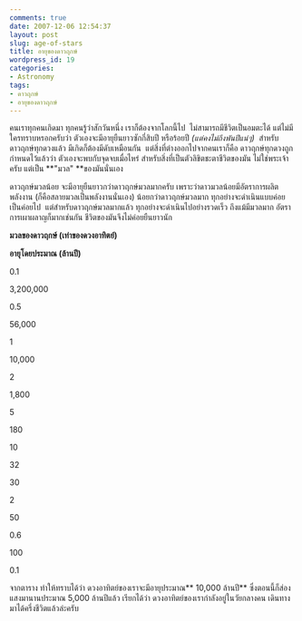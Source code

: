 ```yaml
---
comments: true
date: 2007-12-06 12:54:37
layout: post
slug: age-of-stars
title: อายุของดาวฤกษ์
wordpress_id: 19
categories:
- Astronomy
tags:
- ดาวฤกษ์
- อายุของดาวฤกษ์
---
```


คนเราทุกคนเกิดมา ทุกคนรู้ว่าสักวันหนึ่ง เราก็ต้องจากโลกนี้ไป  ไม่สามารถมีชีวิตเป็นอมตะได้ แต่ไม่มีใครทราบหรอกครับว่า ตัวเองจะมีอายุยืนยาวซักกี่สิบปี หรือร้อยปี _(แต่คงไม่ถึงพันปีแน่ๆ)_  สำหรับดาวฤกษ์ทุกดวงแล้ว มีเกิดก็ต้องมีดับเหมือนกัน  แต่สิ่งที่ต่างออกไปจากคนเราก็คือ ดาวฤกษ์ทุกดวงถูกกำหนดไว้แล้วว่า ตัวเองจะพบกับจุดจบเมื่อไหร่ สำหรับสิ่งที่เป็นตัวลิขิตชะตาชีวิตของมัน ไม่ใช่พระเจ้าครับ แต่เป็น **"มวล" **ของมันนั่นเอง

ดาวฤกษ์มวลน้อย จะมีอายุยืนยาวกว่าดาวฤกษ์มวลมากครับ เพราะว่าดาวมวลน้อยมีอัตราการผลิตพลังงาน (ก็คือสลายมวลเป็นพลังงานนั่นเอง) น้อยกว่าดาวฤกษ์มวลมาก ทุกอย่างจะดำเนินแบบค่อยเป็นค่อยไป  แต่สำหรับดาวฤกษ์มวลมากแล้ว ทุกอย่างจะดำเนินไปอย่างรวดเร็ว ถึงแม้มีมวลมาก อัตราการเผาผลาญก็มากเช่นกัน ชีวิตของมันจึงไม่ค่อยยืนยาวนัก








**มวลของดาวฤกษ์ (เท่าของดวงอาทิตย์)**


**อายุโดยประมาณ (ล้านปี)**






0.1


3,200,000






0.5


56,000






1


10,000






2


1,800






5


180






10


32






30


2






50


0.6






100


0.1









จากตาราง ทำให้ทราบได้ว่า ดวงอาทิตย์ของเราจะมีอายุประมาณ** 10,000 ล้านปี** ซึ่งตอนนี้ก็ส่องแสงมานานประมาณ 5,000 ล้านปีแล้ว เรียกได้ว่า ดวงอาทิตย์ของเรากำลังอยู่ในวัยกลางคน เดินทางมาได้ครึ่งชีวิตแล้วล่ะครับ
